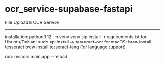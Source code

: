 # ocr_service-supabase-fastapi
File Upload &amp; OCR Service

---
installation:
    python3.12 -m venv venv
    pip install -r requirements.txt
    for Ubuntu/Debian:
        sudo apt install -y tesseract-ocr
    for macOS:
        brew install tesseract
        brew install tesseract-lang (for language support)

run:
    uvicorn main:app --reload
